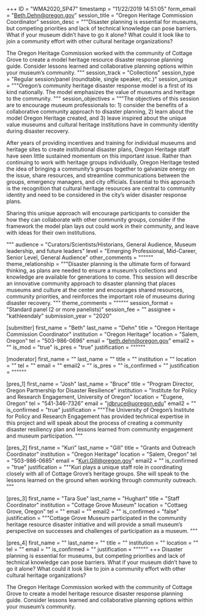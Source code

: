 +++
ID = "WMA2020_SP47"
timestamp = "11/22/2019 14:51:05"
form_email = "Beth.Dehn@oregon.gov"
session_title = "Oregon Heritage Commission Coordinator"
session_desc = """Disaster planning is essential for museums, but competing priorities and lack of technical knowledge can pose barriers. What if your museum didn’t have to go it alone? What could it look like to join a community effort with other cultural heritage organizations?

The Oregon Heritage Commission worked with the community of Cottage Grove to create a model heritage resource disaster response planning guide. Consider lessons learned and collaborative planning options within your museum’s community.  """
session_track = "Collections"
session_type = "Regular session/panel (roundtable, single speaker, etc.)"
session_unique = """Oregon’s community heritage disaster response model is a first of its kind nationally. The model emphasizes the value of museums and heritage to the community. """
session_objectives = """The objectives of this session are to encourage museum professionals to: 1) consider the benefits of a collaborative community approach to disaster planning, 2) learn about the model Oregon Heritage created, and 3) leave inspired about the unique value museums and cultural heritage institutions have in community identity during disaster recovery.

After years of providing incentives and training for individual museums and heritage sites to create institutional disaster plans, Oregon Heritage staff have seen little sustained momentum on this important issue. Rather than continuing to work with heritage groups individually, Oregon Heritage tested the idea of bringing a community’s groups together to galvanize energy on the issue, share resources, and streamline communications between the groups, emergency managers, and city officials. Essential to this approach is the recognition that cultural heritage resources are central to community identity and need to be considered in the city’s wider disaster response plans.

Sharing this unique approach will encourage participants to consider the how they can collaborate with other community groups, consider if the framework the model plan lays out could work in their community, and leave with ideas for their own institutions.

"""
audience = "Curators/Scientists/Historians, General Audience, Museum leadership, and future leaders"
level = "Emerging Professional, Mid-Career, Senior Level, General Audience"
other_comments = """"""
theme_relationship = """Disaster planning is the ultimate form of forward thinking, as plans are needed to ensure a museum’s collections and knowledge are available for generations to come. This session will describe an innovative community approach to disaster planning that places museums and culture at the center and encourages shared resources, community priorities, and reinforces the important role of museums during disaster recovery. """
theme_comments = """"""
session_format = "Standard panel (2 or more panelists)"
session_fee = ""
assignee = "kathleendaly"
submission_year = "2020"

[submitter]
first_name = "Beth"
last_name = "Dehn"
title = "Oregon Heritage Commission Coordinator"
institution = "Oregon Heritage"
location = "Salem, Oregon"
tel = "503-986-0696"
email = "beth.dehn@oregon.gov"
email2 = ""
is_mod = "true"
is_pres = "true"
justification = """"""

[moderator]
first_name = ""
last_name = ""
title = ""
institution = ""
location = ""
tel = ""
email = ""
email2 = ""
is_pres = ""
is_confirmed = ""
justification = """"""

[pres_1]
first_name = "Josh"
last_name = "Bruce"
title = "Program Director, Oregon Partnership for Disaster Resilience"
institution = "Institute for Policy and Research Engagement, University of Oregon"
location = "Eugene, Oregon"
tel = "541-346-7326"
email = "jdbruce@uoregon.edu"
email2 = ""
is_confirmed = "true"
justification = """The University of Oregon’s Institute for Policy and Research Engagement has provided technical expertise in this project and will speak about the process of creating a community disaster resiliency plan and lessons learned from community engagement and museum participation. """

[pres_2]
first_name = "Kuri"
last_name = "Gill"
title = "Grants and Outreach Coordinator"
institution = "Oregon Heritage"
location = "Salem, Oregon"
tel = "503-986-0685"
email = "Kuri.Gill@oregon.gov"
email2 = ""
is_confirmed = "true"
justification = """Kuri plays a unique staff role in coordinating closely with all of Cottage Grove’s heritage groups. She will speak to the lessons learned on the ground when working through community outreach. """

[pres_3]
first_name = "Tara Sue"
last_name = "Hughart"
title = "Staff Coordinator"
institution = "Cottage Grove Museum"
location = "Cottaeg Grove, Oregon"
tel = ""
email = ""
email2 = ""
is_confirmed = "false"
justification = """Cottage Grove Museum participated in the community heritage resource disaster initiative and will provide a small museum’s perspective on successes and challenges of participation as a museum. """

[pres_4]
first_name = ""
last_name = ""
title = ""
institution = ""
location = ""
tel = ""
email = ""
is_confirmed = ""
justification = """"""
+++
Disaster planning is essential for museums, but competing priorities and lack of technical knowledge can pose barriers. What if your museum didn’t have to go it alone? What could it look like to join a community effort with other cultural heritage organizations?

The Oregon Heritage Commission worked with the community of Cottage Grove to create a model heritage resource disaster response planning guide. Consider lessons learned and collaborative planning options within your museum’s community.  